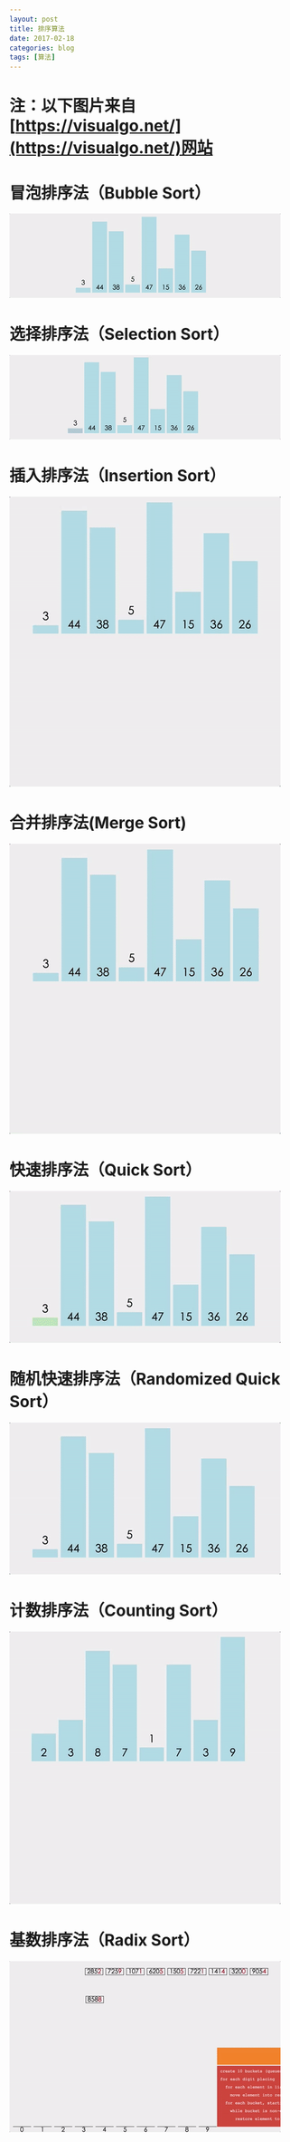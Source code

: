 ```yaml
---
layout: post
title: 排序算法
date: 2017-02-18
categories: blog
tags: [算法]
---
```


# 注：以下图片来自[https://visualgo.net/](https://visualgo.net/)网站

# 冒泡排序法（Bubble Sort）
![](https://raw.githubusercontent.com/AlbertLZG/AlbertLZG.github.io/master/blog_img/2017-02-18-%E6%8E%92%E5%BA%8F%E7%AE%97%E6%B3%95/Bubble-Sort.gif)

# 选择排序法（Selection Sort）
![](https://raw.githubusercontent.com/AlbertLZG/AlbertLZG.github.io/master/blog_img/2017-02-18-%E6%8E%92%E5%BA%8F%E7%AE%97%E6%B3%95/Selection-Sort.gif)

# 插入排序法（Insertion Sort）
![](https://raw.githubusercontent.com/AlbertLZG/AlbertLZG.github.io/master/blog_img/2017-02-18-%E6%8E%92%E5%BA%8F%E7%AE%97%E6%B3%95/Insertion-Sort.gif)

# 合并排序法(Merge Sort)
![](https://raw.githubusercontent.com/AlbertLZG/AlbertLZG.github.io/master/blog_img/2017-02-18-%E6%8E%92%E5%BA%8F%E7%AE%97%E6%B3%95/Merge-Sort.gif)

# 快速排序法（Quick Sort）
![](https://raw.githubusercontent.com/AlbertLZG/AlbertLZG.github.io/master/blog_img/2017-02-18-%E6%8E%92%E5%BA%8F%E7%AE%97%E6%B3%95/Quick-Sort.gif)

# 随机快速排序法（Randomized Quick Sort）
![](https://raw.githubusercontent.com/AlbertLZG/AlbertLZG.github.io/master/blog_img/2017-02-18-%E6%8E%92%E5%BA%8F%E7%AE%97%E6%B3%95/Randomized-Quick-Sort.gif)

# 计数排序法（Counting Sort）
![](https://raw.githubusercontent.com/AlbertLZG/AlbertLZG.github.io/master/blog_img/2017-02-18-%E6%8E%92%E5%BA%8F%E7%AE%97%E6%B3%95/Counting-Sort.gif)

# 基数排序法（Radix Sort）
![](https://raw.githubusercontent.com/AlbertLZG/AlbertLZG.github.io/master/blog_img/2017-02-18-%E6%8E%92%E5%BA%8F%E7%AE%97%E6%B3%95/Radix-Sort.gif)
